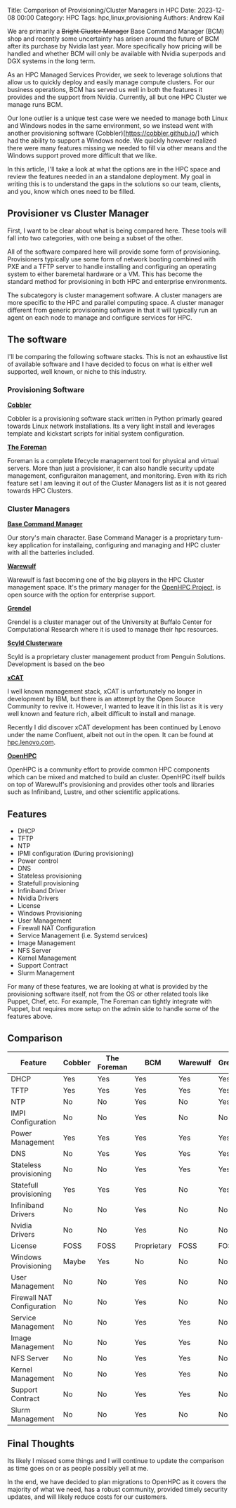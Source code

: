 Title: Comparison of Provisioning/Cluster Managers in HPC
Date: 2023-12-08 00:00
Category: HPC
Tags: hpc,linux,provisioning
Authors: Andrew Kail

We are primarily a ~~Bright Cluster Manager~~ Base Command Manager (BCM) 
shop and recently some
uncertainty has arisen around the future of BCM after its purchase by Nvidia last year.
More specifically how 
pricing will be handled and whether BCM will only be available with Nvidia
superpods and DGX systems in the long term. 

As an HPC Managed Services Provider, we seek to leverage solutions that allow
us to quickly deploy and easily manage compute clusters. For our business operations, BCM 
has served us well in both the features it provides and the support from Nvidia.  Currently, all but
one HPC Cluster we manage runs BCM. 

Our lone outlier is a unique test case were we needed to manage both Linux
and Windows nodes in the same environment, so we instead went with another
provisioning software (Cobbler)[https://cobbler.github.io/] which had the ability
to support a Windows node.  We quickly however
realized there were many features missing we needed to fill via other means and the
Windows support proved more difficult that we like.

In this article, I'll take a look at what the options are in the HPC space and
review the features needed in an a standalone deployment.  My goal in writing this is to 
understand the gaps in the solutions so our team, clients, and you, know
which ones need to be filled.

## Provisioner vs Cluster Manager

First, I want to be clear about what is being compared here.  These tools will fall
into two categories, with one being a subset of the other.

All of the software compared here will provide some form of provisioning. Provisioners
typically use some form of network booting combined with PXE and a TFTP server to handle installing and configuring an operating system to either baremetal hardware or a VM.  This has become the standard method for provisioning in both HPC and enterprise environments.

The subcategory is cluster management software. A cluster managers are more specific to the HPC and parallel computing space. A cluster manager different from generic provisioning software in that it will typically run an agent on each node to manage and configure services for HPC.


## The software

I'll be comparing the following software stacks.  This is not an exhaustive list of available software and I have decided to focus on what is either well supported, well known, or niche to this industry.

### Provisioning Software

**[Cobbler](https://cobbler.github.io/)**

Cobbler is a provisioning software stack written in Python primarly geared towards
Linux network installations.  Its a very light install and leverages template and kickstart scripts for initial system configuration.

**[The Foreman](https://theforeman.org/)**

Foreman is a complete lifecycle management tool for physical and virtual servers.
More than just a provisioner, it can also handle security update management,
configuraiton management, and monitoring. Even with its rich feature set I am leaving it
out of the Cluster Managers list as it is not geared towards HPC Clusters.

### Cluster Managers

**[Base Command Manager](https://www.nvidia.com/en-us/ai-data-science/products/base-command-manager-essentials/)**

Our story's main character.  Base Command Manager is a proprietary turn-key
application for installaing, configuring and managing and HPC cluster with
all the batteries included.

**[Warewulf](https://warewulf.org/)**

Warewulf is fast becoming one of the big players in the HPC Cluster management space.  It's the primary manager for the [OpenHPC Project](https://openhpc.community/), is open source with the option for enterprise support.

**[Grendel](https://grendel.readthedocs.io)**

Grendel is a cluster manager out of the University at Buffalo Center for Computational Research where it is used to manage their hpc resources.

**[Scyld Clusterware](https://www.penguinsolutions.com/computing/products/software/scyld-clusterware/)**

Scyld is a proprietary cluster management product from Penguin Solutions.  Development is based on the
beo

**[xCAT](https://xcat-docs.readthedocs.io/en/stable/)**

I well known management stack, xCAT is unfortunately no longer in development by IBM, but there is an attempt by the Open Source
Community to revive it.  However, I wanted to leave it in this list
as it is very well known and feature rich, albeit difficult to install and manage.

Recently I did discover xCAT development has been continued by Lenovo under the name Confluent, albeit not
out in the open.  It can be found at [hpc.lenovo.com](https://hpc.lenovo.com).  

**[OpenHPC](https://openhpc.community/)**

OpenHPC is a community effort to provide common HPC components which can be mixed and matched to build an cluster.  OpenHPC itself builds on top of Warewulf's
provisioning and provides other tools and libraries such as Infiniband, Lustre, and other scientific applications.


## Features

* DHCP
* TFTP
* NTP
* IPMI configuration (During provisioning)
* Power control
* DNS
* Stateless provisioning
* Statefull provisioning
* Infiniband Driver
* Nvidia Drivers
* License
* Windows Provisioning
* User Management
* Firewall NAT Configuration
* Service Management (i.e. Systemd services)
* Image Management
* NFS Server
* Kernel Management
* Support Contract
* Slurm Management

For many of these features, we are looking at what is provided by the provisioning software itself, not from the OS or
other related tools like Puppet, Chef, etc.  For example, The Foreman can tightly integrate with Puppet, but requires
more setup on the admin side to handle some of the features above.

## Comparison

| Feature                    | Cobbler | The Foreman | BCM         | Warewulf | Grendel | Scyld       | xCAT | OpenHPC |
| -------                    | ------- | ----------- | ---         | -------- | ------- | -----       | ---- | ------- |
| DHCP                       | Yes     | Yes         | Yes         | Yes      | Yes     | Yes         | Yes  | Yes     |
| TFTP                       | Yes     | Yes         | Yes         | Yes      | Yes     | Yes         | Yes  | Yes     |
| NTP                        | No      | No          | Yes         | No       | Yes     | Yes         | Yes  | No      |
| IMPI Configuration         | No      | No          | Yes         | No       | No      | No          | No   | No      |
| Power Management           | Yes     | Yes         | Yes         | Yes      | Yes     | Yes         | Yes  | Yes     |
| DNS                        | No      | Yes         | Yes         | Yes      | Yes     | Yes         | Yes  | Yes     |
| Stateless provisioning     | No      | No          | Yes         | Yes      | Yes     | Yes         | Yes  | Yes     |
| Statefull provisioning     | Yes     | Yes         | Yes         | No       | Yes     | Yes         | Yes  | Yes     |
| Infiniband Drivers         | No      | No          | Yes         | No       | No      | Yes         | Yes  | Yes     |
| Nvidia Drivers             | No      | No          | Yes         | No       | No      | Yes         | Yes  | No      |
| License                    | FOSS    | FOSS        | Proprietary | FOSS     | FOSS    | Proprietary | FOSS | FOSS    |
| Windows Provisioning       | Maybe   | Yes         | No          | No       | No      | No          | Yes  | No      |
| User Management            | No      | No          | Yes         | No       | No      | No          | No   | No      |
| Firewall NAT Configuration | No      | No          | Yes         | No       | No      | Yes         | No   | No      |
| Service Management         | No      | No          | Yes         | Yes      | No      | No          | No   | Yes     |
| Image Management           | No      | No          | Yes         | Yes      | No      | Yes         | Yes  | Yes     |
| NFS Server                 | No      | No          | Yes         | Yes      | No      | No          | No   | Yes     |
| Kernel Management          | No      | No          | Yes         | Yes      | No      | Yes         | Yes  | Yes     |
| Support Contract           | No      | No          | Yes         | Yes      | No      | Yes         | No   | Yes     |
| Slurm Management           | No      | No          | Yes         | No       | No      | Yes         | No   | Yes     |


## Final Thoughts

Its likely I missed some things and I will continue to update the comparison as time goes on or as people possibly yell at me.

In the end, we have decided to plan migrations to OpenHPC as it covers the majority of what we need, has a robust community,
provided timely security updates, and will likely reduce costs for our customers. 


